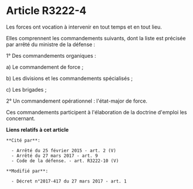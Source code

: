 # Article R3222-4

Les forces ont vocation à intervenir en tout temps et en tout lieu.

Elles comprennent les commandements suivants, dont la liste est précisée par arrêté du ministre de la défense :

1° Des commandements organiques :

a) Le commandement de force ;

b) Les divisions et les commandements spécialisés ;

c) Les brigades ;

2° Un commandement opérationnel : l'état-major de force.

Ces commandements participent à l'élaboration de la doctrine d'emploi les concernant.

**Liens relatifs à cet article**

	**Cité par**:

	  - Arrêté du 25 février 2015 - art. 2 (V)
	  - Arrêté du 27 mars 2017 - art. 9
	  - Code de la défense. - art. R3222-10 (V)

	**Modifié par**:

	  - Décret n°2017-417 du 27 mars 2017 - art. 1
